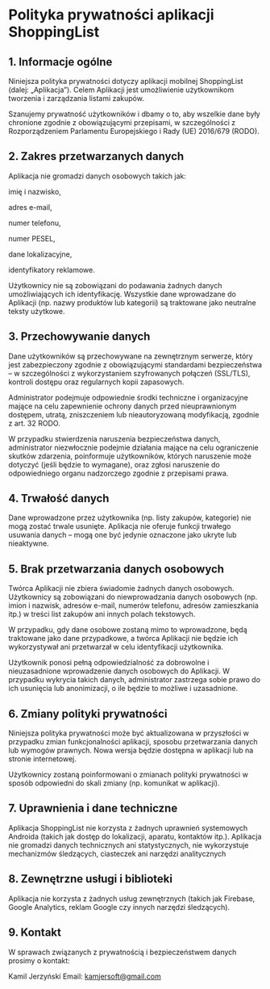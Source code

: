 # Polityka prywatności aplikacji ShoppingList
## 1. Informacje ogólne
   Niniejsza polityka prywatności dotyczy aplikacji mobilnej ShoppingList (dalej: „Aplikacja”). Celem Aplikacji jest umożliwienie użytkownikom tworzenia i zarządzania listami zakupów.

   Szanujemy prywatność użytkowników i dbamy o to, aby wszelkie dane były chronione zgodnie z obowiązującymi przepisami, w szczególności z Rozporządzeniem Parlamentu Europejskiego i Rady (UE) 2016/679 (RODO).

## 2. Zakres przetwarzanych danych
   Aplikacja nie gromadzi danych osobowych takich jak:

   imię i nazwisko,

   adres e-mail,

   numer telefonu,

   numer PESEL,

   dane lokalizacyjne,

   identyfikatory reklamowe.

   Użytkownicy nie są zobowiązani do podawania żadnych danych umożliwiających ich identyfikację. Wszystkie dane wprowadzane do Aplikacji (np. nazwy produktów lub kategorii) są traktowane jako neutralne teksty użytkowe.

## 3. Przechowywanie danych
   Dane użytkowników są przechowywane na zewnętrznym serwerze, który jest zabezpieczony zgodnie z obowiązującymi standardami bezpieczeństwa – w szczególności z wykorzystaniem szyfrowanych połączeń (SSL/TLS), kontroli dostępu oraz regularnych kopii zapasowych.

   Administrator podejmuje odpowiednie środki techniczne i organizacyjne mające na celu zapewnienie ochrony danych przed nieuprawnionym dostępem, utratą, zniszczeniem lub nieautoryzowaną modyfikacją, zgodnie z art. 32 RODO.

   W przypadku stwierdzenia naruszenia bezpieczeństwa danych, administrator niezwłocznie podejmie działania mające na celu ograniczenie skutków zdarzenia, poinformuje użytkowników, których naruszenie może dotyczyć (jeśli będzie to wymagane), oraz zgłosi naruszenie do odpowiedniego organu nadzorczego zgodnie z przepisami prawa.

## 4. Trwałość danych
   Dane wprowadzone przez użytkownika (np. listy zakupów, kategorie) nie mogą zostać trwale usunięte. Aplikacja nie oferuje funkcji trwałego usuwania danych – mogą one być jedynie oznaczone jako ukryte lub nieaktywne.

## 5. Brak przetwarzania danych osobowych
   Twórca Aplikacji nie zbiera świadomie żadnych danych osobowych. Użytkownicy są zobowiązani do niewprowadzania danych osobowych (np. imion i nazwisk, adresów e-mail, numerów telefonu, adresów zamieszkania itp.) w treści list zakupów ani innych polach tekstowych.

   W przypadku, gdy dane osobowe zostaną mimo to wprowadzone, będą traktowane jako dane przypadkowe, a twórca Aplikacji nie będzie ich wykorzystywał ani przetwarzał w celu identyfikacji użytkownika.

   Użytkownik ponosi pełną odpowiedzialność za dobrowolne i nieuzasadnione wprowadzenie danych osobowych do Aplikacji. 
   W przypadku wykrycia takich danych, administrator zastrzega sobie prawo do ich usunięcia lub anonimizacji, o ile będzie to możliwe i uzasadnione.

## 6. Zmiany polityki prywatności
   Niniejsza polityka prywatności może być aktualizowana w przyszłości w przypadku zmian funkcjonalności aplikacji, sposobu przetwarzania danych lub wymogów prawnych. Nowa wersja będzie dostępna w aplikacji lub na stronie internetowej.

   Użytkownicy zostaną poinformowani o zmianach polityki prywatności w sposób odpowiedni do skali zmiany (np. komunikat w aplikacji).

## 7. Uprawnienia i dane techniczne
   Aplikacja ShoppingList nie korzysta z żadnych uprawnień systemowych Androida (takich jak dostęp do lokalizacji, aparatu, kontaktów itp.).
   Aplikacja nie gromadzi danych technicznych ani statystycznych, nie wykorzystuje mechanizmów śledzących, ciasteczek ani narzędzi analitycznych

## 8. Zewnętrzne usługi i biblioteki
   Aplikacja nie korzysta z żadnych usług zewnętrznych (takich jak Firebase, Google Analytics, reklam Google czy innych narzędzi śledzących).

## 9. Kontakt
   W sprawach związanych z prywatnością i bezpieczeństwem danych prosimy o kontakt:

   Kamil Jerzyński
   Email: kamjersoft@gmail.com